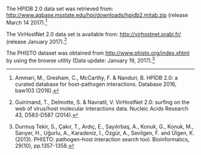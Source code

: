 The HPIDB 2.0 data set was retrieved from: http://www.agbase.msstate.edu/hpi/downloads/hpidb2.mitab.zip (release March 14 2017).[^fn1]

The VirHostNet 2.0 data set is available from: http://virhostnet.prabi.fr/ (release January 2017).[^fn2]

The PHISTO dataset was obtained from http://www.phisto.org/index.xhtml by using the browse utility (Data update: January 19, 2017).[^fn3]

[^fn1]: Ammari, M., Gresham, C., McCarthy, F. & Nanduri, B. HPIDB 2.0: a curated database for host–pathogen interactions. Database 2016, baw103 (2016).
[^fn2]: Guirimand, T., Delmotte, S. & Navratil, V. VirHostNet 2.0: surfing on the web of virus/host molecular interactions data. Nucleic Acids Research 43, D583-D587 (2014).
[^fn3]: Durmuş Tekir, S., Çakır, T., Ardıç, E., Sayılırbaş, A., Konuk, G., Konuk, M., Sarıyer, H., Uğurlu, A., Karadeniz, İ., Özgür, A., Sevilgen, F. and Ülgen, K. (2013). PHISTO: pathogen–host interaction search tool. Bioinformatics, 29(10), pp.1357-1358.
